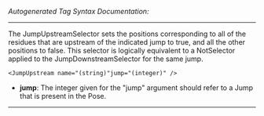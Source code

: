 _Autogenerated Tag Syntax Documentation:_

---
The JumpUpstreamSelector sets the positions corresponding to all of the residues that are upstream of the indicated jump to true, and all the other positions to false. This selector is logically equivalent to a NotSelector applied to the JumpDownstreamSelector for the same jump.

```
<JumpUpstream name="(string)"jump="(integer)" />
```

-   **jump**: The integer given for the "jump" argument should refer to a Jump that is present in the Pose.

---
